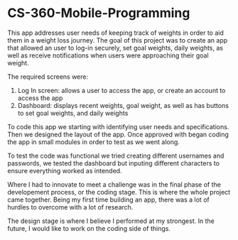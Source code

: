 # CS-360-Mobile-Programming

This app addresses user needs of keeping track of weights in order to aid them in a weight loss journey. The goal of this project was to create an app that allowed an user to log-in securely, set goal weights, daily weights, as well as receive notifications when users were approaching their goal weight. 

The required screens were:
  1) Log In screen: allows a user to access the app, or create an account to access the app
  2) Dashboard: displays recent weights, goal weight, as well as has buttons to set goal weights, and daily weights

To code this app we starting with identifying user needs and specifications. Then we designed the layout of the app. Once approved with began coding the app in small modules in order to test as we went along. 

To test the code was functional we tried creating different usernames and passwords, we tested the dashboard but inputing different characters to ensure everything worked as intended. 

Where I had to innovate to meet a challenge was in the final phase of the developement process, or the coding stage. This is where the whole project came together. Being my first time building an app, there was a lot of hurdles to overcome with a lot of research. 

The design stage is where I believe I performed at my strongest. In the future, I would like to work on the coding side of things. 
